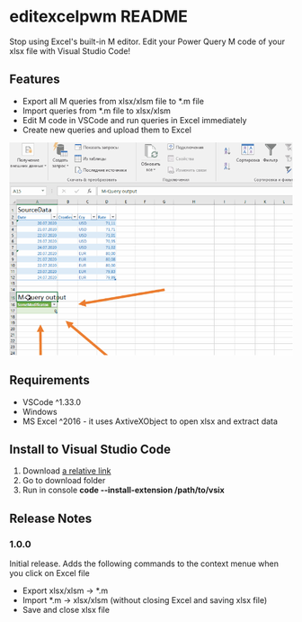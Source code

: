 # editexcelpwm README

Stop using Excel's built-in M editor. Edit your Power Query M code of your xlsx file with Visual Studio Code!

## Features

* Export all M queries from xlsx/xlsm file to *.m file
* Import queries from *.m file to xlsx/xlsm
* Edit M code in VSCode and run queries in Excel immediately 
* Create new queries and upload them to Excel

![Image of demo](images/demo.gif)

## Requirements

* VSCode ^1.33.0
* Windows
* MS Excel ^2016 - it uses AxtiveXObject to open xlsx and extract data

## Install to Visual Studio Code

1) Download [a relative link](editexcelpqm-1.0.0.vsix)
2) Go to download folder
3) Run in console **code --install-extension /path/to/vsix**

## Release Notes

### 1.0.0

Initial release. Adds the following commands to the context menue when you click on Excel file
* Export xlsx/xlsm -> *.m
* Import *.m -> xlsx/xlsm (without closing Excel and saving xlsx file)
* Save and close xlsx file
